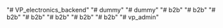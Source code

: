 "# VP_electronics_backend" 
"# dummy" 
"# dummy" 
"# b2b" 
"# b2b" 
"# b2b" 
"# b2b" 
"# b2b" 
"# b2b" 
"# b2b" 
"# vp_admin" 
